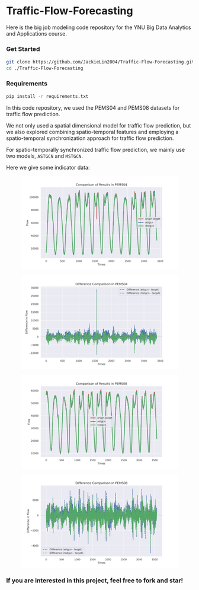 # Traffic-Flow-Forecasting

Here is the big job modeling code repository for the YNU Big Data Analytics and Applications course.

### Get Started
```bash
git clone https://github.com/JackieLin2004/Traffic-Flow-Forecasting.git
cd ./Traffic-Flow-Forecasting
```

### Requirements
```bash
pip install -r requirements.txt
```

In this code repository, we used the PEMS04 and PEMS08 datasets for traffic flow prediction.

We not only used a spatial dimensional model for traffic flow prediction, but we also explored combining spatio-temporal features and employing a spatio-temporal synchronization approach for traffic flow prediction.

For spatio-temporally synchronized traffic flow prediction, we mainly use two models, `ASTGCN` and `MSTGCN`.

Here we give some indicator data:

<figure style="display: flex; align-items: center; justify-content: center;">
    <img src="./images/pems04_comparison.png" alt="">
</figure>

<figure style="display: flex; align-items: center; justify-content: center;">
    <img src="./images/pems04_difference_comparison.png" alt="">
</figure>

<figure style="display: flex; align-items: center; justify-content: center;">
    <img src="./images/pems08_comparison.png" alt="">
</figure>

<figure style="display: flex; align-items: center; justify-content: center;">
    <img src="./images/pems08_difference_comparison.png" alt="">
</figure>

### If you are interested in this project, feel free to fork and star!
